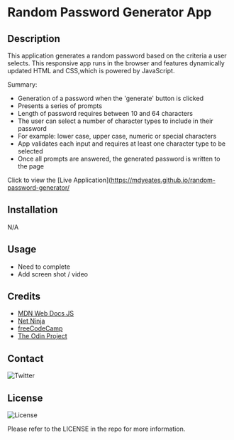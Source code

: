 # Random Password Generator App

## Description

This application generates a random password based on the criteria a user selects. This responsive app runs in the browser and features dynamically updated HTML and CSS,which is powered by JavaScript.

Summary:

- Generation of a password when the 'generate' button is clicked
- Presents a series of prompts
- Length of password requires between 10 and 64 characters
- The user can select a number of character types to include in their password
- For example: lower case, upper case, numeric or special characters
- App validates each input and requires at least one character type to be selected
- Once all prompts are answered, the generated password is written to the page

Click to view the [Live Application](https://mdyeates.github.io/random-password-generator/

## Installation

N/A

## Usage

- Need to complete
- Add screen shot / video

## Credits

- [MDN Web Docs JS](https://developer.mozilla.org/en-US/docs/Web/JavaScript)
- [Net Ninja](https://www.youtube.com/playlist?list=PL4cUxeGkcC9i9Ae2D9Ee1RvylH38dKuET)
- [freeCodeCamp](https://www.freecodecamp.org/)
- [The Odin Project](https://www.theodinproject.com/)

## Contact

![Twitter](https://img.shields.io/twitter/url?style=social&url=https%3A%2F%2Ftwitter.com%2Fmdyeates)

## License

![License](https://badgen.net/badge/license/MIT/blue)

Please refer to the LICENSE in the repo for more information.
